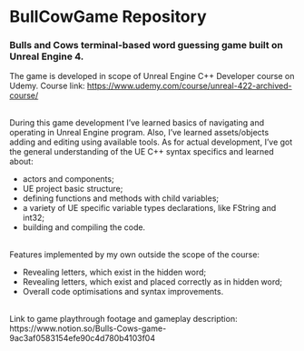 # BullCowGame Repository

### Bulls and Cows terminal-based word guessing game built on Unreal Engine 4.

The game is developed in scope of Unreal Engine C++ Developer course on Udemy. 
Course link: https://www.udemy.com/course/unreal-422-archived-course/

<br />
During this game development I’ve learned basics of navigating and operating in Unreal Engine program. Also, I’ve learned assets/objects adding and editing using available tools. As for actual development, I’ve got the general understanding of the UE C++ syntax specifics and learned about:

- actors and components;
- UE project basic structure;
- defining functions and methods with child variables;
- a variety of UE specific variable types declarations, like FString and int32;
- building and compiling the code.

<br />
 Features implemented by my own outside the scope of the course:

- Revealing letters, which exist in the hidden word;
- Revealing letters, which exist and placed correctly as in hidden word;
- Overall code optimisations and syntax improvements.

<br />
Link to game playthrough footage and gameplay description: https://www.notion.so/Bulls-Cows-game-9ac3af0583154efe90c4d780b4103f04
